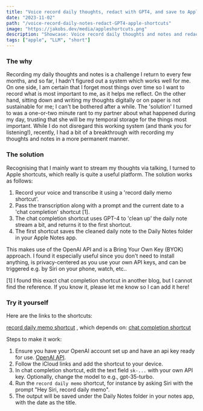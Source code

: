 ```yaml
---
title: "Voice record daily thoughts, redact with GPT4, and save to Apple Notes using Shortcuts."
date: "2023-11-02"
path: "/voice-record-daily-notes-redact-GPT4-apple-shortcuts"
image: "https://jakobs.dev/media/appleshortcuts.png"
description: "Showcase: Voice record daily thoughts and notes and redact using GPT4 using Apple Shortcuts natively."
tags: ["apple", "LLM", "short"]
---
```


### The why

Recording my daily thoughts and notes is a challenge I return to every few months, and so far, I hadn't figured out a system which works well for me. On one side, I am certain that I forget most things over time so I want to record what is most important to me, as it helps me reflect. On the other hand, sitting down and writing my thoughts digitally or on paper is not sustainable for me; I can't be bothered after a while. The 'solution' I turned to was a one-or-two minute rant to my partner about what happened during my day, trusting that she will be my temporal storage for the things most important. While I do not disregard this working system (and thank you for listening!), recently, I had a bit of a breakthrough with recording my thoughts and notes in a more permanent manner.


### The solution

Recognising that I mainly want to stream my thoughts via talking, I turned to Apple shortcuts, which really is quite a useful platform. The solution works as follows:

1. Record your voice and transcribe it using a 'record daily memo shortcut'.
1. Pass the transcription along with a prompt and the current date to a 'chat completion' shortcut [1].
1. The chat completion shortcut uses GPT-4 to 'clean up' the daily note stream a bit, and returns it to the first shortcut.
1. The first shortcut saves the cleaned daily note to the Daily Notes folder in your Apple Notes app.

This makes use of the OpenAI API and is a Bring Your Own Key (BYOK) approach. I found it especially useful since you don't need to install anything, is privacy-centered as you use your own API keys, and can be triggered e.g. by Siri on your phone, watch, etc..

[1] I found this exact chat completion shortcut in another blog, but I cannot find the reference. If you know it, please let me know so I can add it here!

### Try it yourself

Here are the links to the shortcuts:

[record daily memo shortcut](https://www.icloud.com/shortcuts/678c8fda43984478ac50529f50644047)
, which depends on:
[chat completion shortcut](https://www.icloud.com/shortcuts/0e05cb98a77b40e888901b7d8c48d14c)

Steps to make it work:

1. Ensure you have your OpenAI account set up and have an api key ready for use. [OpenAI API](https://openai.com/blog/openai-api).
1. Follow the iCloud links and add the shortcut to your device.
1. In chat completion shortcut, edit the text field `sk-...` with your own API key. Optionally, change the model to e.g., gpt-35-turbo.
1. Run the `record daily memo` shortcut, for instance by asking Siri with the prompt "Hey Siri, record daily memo".
1. The output will be saved under the Daily Notes folder in your notes app, with the date as the title.
